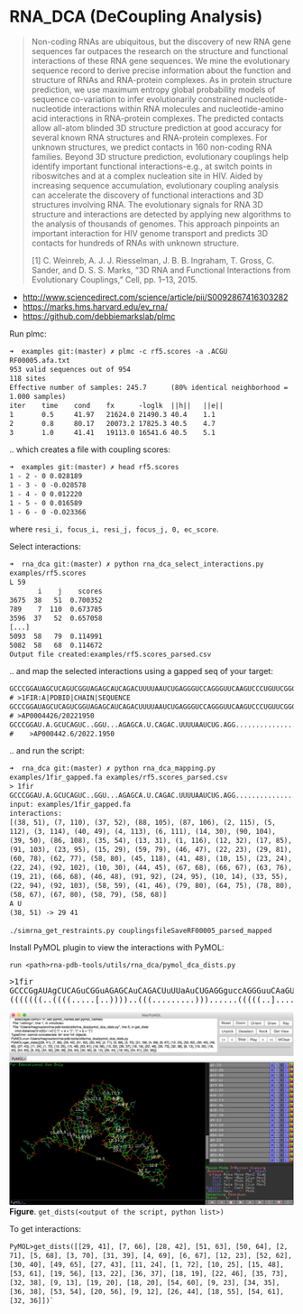 # RNA_DCA (DeCoupling Analysis) 

> Non-coding RNAs are ubiquitous, but the discovery of new RNA gene sequences far outpaces the research on the structure and functional interactions of these RNA gene sequences. We mine the evolutionary sequence record to derive precise information about the function and structure of RNAs and RNA-protein complexes. As in protein structure prediction, we use maximum entropy global probability models of sequence co-variation to infer evolutionarily constrained nucleotide-nucleotide interactions within RNA molecules and nucleotide-amino acid interactions in RNA-protein complexes. The predicted contacts allow all-atom blinded 3D structure prediction at good accuracy for several known RNA structures and RNA-protein complexes. For unknown structures, we predict contacts in 160 non-coding RNA families. Beyond 3D structure prediction, evolutionary couplings help identify important functional interactions-e.g., at switch points in riboswitches and at a complex nucleation site in HIV. Aided by increasing sequence accumulation, evolutionary coupling analysis can accelerate the discovery of functional interactions and 3D structures involving RNA. The evolutionary signals for RNA 3D structure and interactions are detected by applying new algorithms to the analysis of thousands of genomes. This approach pinpoints an important interaction for HIV genome transport and predicts 3D contacts for hundreds of RNAs with unknown structure. 
> 
> [1] C. Weinreb, A. J. J. Riesselman, J. B. B. Ingraham, T. Gross, C. Sander, and D. S. S. Marks, “3D RNA and Functional Interactions from Evolutionary Couplings,” Cell, pp. 1–13, 2015.

- <http://www.sciencedirect.com/science/article/pii/S0092867416303282>
- <https://marks.hms.harvard.edu/ev_rna/>
- <https://github.com/debbiemarkslab/plmc>

Run plmc:
 
    ➜  examples git:(master) ✗ plmc -c rf5.scores -a .ACGU  RF00005.afa.txt
    953 valid sequences out of 954
    118 sites
    Effective number of samples: 245.7     	(80% identical neighborhood = 1.000 samples)
    iter   	time   	cond   	fx     	-loglk 	||h||  	||e||
    1      	0.5    	41.97  	21624.0	21490.3	40.4   	1.1
    2      	0.8    	80.17  	20073.2	17825.3	40.5   	4.7
    3      	1.0    	41.41  	19113.0	16541.6	40.5   	5.1

.. which creates a file with coupling scores:

    ➜  examples git:(master) ✗ head rf5.scores
    1 - 2 - 0 0.028189
    1 - 3 - 0 -0.028578
    1 - 4 - 0 0.012220
    1 - 5 - 0 0.016589
    1 - 6 - 0 -0.023366

where `resi_i, focus_i, resi_j, focus_j, 0, ec_score`. 

Select interactions: 

	➜  rna_dca git:(master) ✗ python rna_dca_select_interactions.py examples/rf5.scores
	L 59
	       i    j    scores
	3675  38   51  0.700352
	789    7  110  0.673785
	3596  37   52  0.657058
    [...]
	5093  58   79  0.114991
	5082  58   68  0.114672
	Output file created:examples/rf5.scores_parsed.csv

.. and map the selected interactions using a gapped seq of your target:

    GCCCGGAUAGCUCAGUCGGUAGAGCAUCAGACUUUUAAUCUGAGGGUCCAGGGUUCAAGUCCCUGUUCGGGCGCC   # >1FIR:A|PDBID|CHAIN|SEQUENCE
    GCCCGGAUAGCUCAGUCGGUAGAGCAUCAGACUUUUAAUCUGAGGGUCCAGGGUUCAAGUCCCUGUUCGGGCG     # >AP0004426/20221950
	GCCCGGAU.A.GCUCAGUC..GGU...AGAGCA.U.CAGAC.UUUUAAUCUG.AGG........................GU..CCAG.GGU.UCA.AG..UCCCU.G.UUCGGGC.G #	>AP000442.6/2022.1950 

.. and run the script:

	➜  rna_dca git:(master) ✗ python rna_dca_mapping.py examples/1fir_gapped.fa examples/rf5.scores_parsed.csv
	> 1fir
	GCCCGGAU.A.GCUCAGUC..GGU...AGAGCA.U.CAGAC.UUUUAAUCUG.AGG........................GU..CCAG.GGU.UCA.AG..UCCCU.G.UUCGGGC.G
	input: examples/1fir_gapped.fa
	interactions:
	[(38, 51), (7, 110), (37, 52), (88, 105), (87, 106), (2, 115), (5, 112), (3, 114), (40, 49), (4, 113), (6, 111), (14, 30), (90, 104), (39, 50), (86, 108), (35, 54), (13, 31), (1, 116), (12, 32), (17, 85), (91, 103), (23, 95), (15, 29), (59, 79), (46, 47), (22, 23), (29, 81), (60, 78), (62, 77), (58, 80), (45, 118), (41, 48), (10, 15), (23, 24), (22, 24), (92, 102), (10, 30), (44, 45), (67, 68), (66, 67), (63, 76), (19, 21), (66, 68), (46, 48), (91, 92), (24, 95), (10, 14), (33, 55), (22, 94), (92, 103), (58, 59), (41, 46), (79, 80), (64, 75), (78, 80), (58, 67), (67, 80), (58, 79), (58, 68)]
	A U
	(38, 51) -> 29 41
 
    ./simrna_get_restraints.py couplingsfileSaveRF00005_parsed_mapped  

Install PyMOL plugin to view the interactions with PyMOL:

    run <path>rna-pdb-tools/utils/rna_dca/pymol_dca_dists.py

<pre>
>1fir
GCCCGgAUAgCUCAGuCGGuAGAGCAuCAGACUuUUaAuCUGAGGguccAGGGuuCAaGUCCCUGUUCGGGCGCCA
(((((((..((((.....[..))))..(((.........)))......(((((..]....))))))))))))....
</pre>

![](doc/screen.png)
**Figure**. `get_dists(<output of the script, python list>)`

To get interactions:

	PyMOL>get_dists([[29, 41], [7, 66], [28, 42], [51, 63], [50, 64], [2, 71], [5, 68], [3, 70], [31, 39], [4, 69], [6, 67], [12, 23], [52, 62], [30, 40], [49, 65], [27, 43], [11, 24], [1, 72], [10, 25], [15, 48], [53, 61], [19, 56], [13, 22], [36, 37], [18, 19], [22, 46], [35, 73], [32, 38], [9, 13], [19, 20], [18, 20], [54, 60], [9, 23], [34, 35], [36, 38], [53, 54], [20, 56], [9, 12], [26, 44], [18, 55], [54, 61], [32, 36]])`

